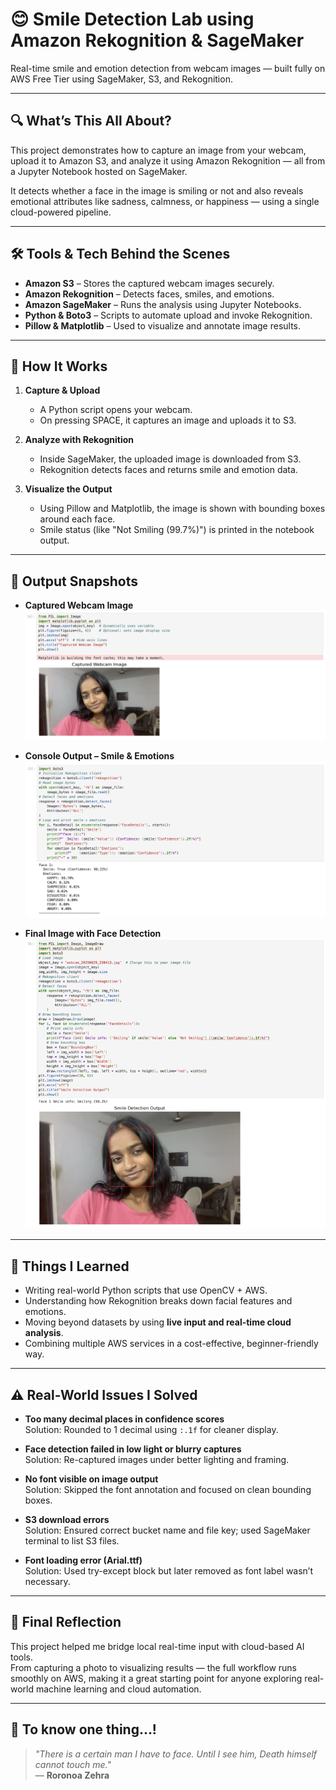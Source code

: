 # 😊 Smile Detection Lab using Amazon Rekognition & SageMaker

Real-time smile and emotion detection from webcam images — built fully on AWS Free Tier using SageMaker, S3, and Rekognition.

---

## 🔍 What’s This All About?

This project demonstrates how to capture an image from your webcam, upload it to Amazon S3, and analyze it using Amazon Rekognition — all from a Jupyter Notebook hosted on SageMaker.

It detects whether a face in the image is smiling or not and also reveals emotional attributes like sadness, calmness, or happiness — using a single cloud-powered pipeline.

---

## 🛠️ Tools & Tech Behind the Scenes

- **Amazon S3** – Stores the captured webcam images securely.
- **Amazon Rekognition** – Detects faces, smiles, and emotions.
- **Amazon SageMaker** – Runs the analysis using Jupyter Notebooks.
- **Python & Boto3** – Scripts to automate upload and invoke Rekognition.
- **Pillow & Matplotlib** – Used to visualize and annotate image results.

---

## 🚀 How It Works

1. **Capture & Upload**
   - A Python script opens your webcam.
   - On pressing SPACE, it captures an image and uploads it to S3.

2. **Analyze with Rekognition**
   - Inside SageMaker, the uploaded image is downloaded from S3.
   - Rekognition detects faces and returns smile and emotion data.

3. **Visualize the Output**
   - Using Pillow and Matplotlib, the image is shown with bounding boxes around each face.
   - Smile status (like "Not Smiling (99.7%)") is printed in the notebook output.

---

## 📸 Output Snapshots

- **Captured Webcam Image**  
  ![](screenshots/1.png)

- **Console Output – Smile & Emotions**  
  ![](screenshots/2.png)

- **Final Image with Face Detection**  
  ![](screenshots/3.png)

---

## 🧩 Things I Learned

- Writing real-world Python scripts that use OpenCV + AWS.
- Understanding how Rekognition breaks down facial features and emotions.
- Moving beyond datasets by using **live input and real-time cloud analysis**.
- Combining multiple AWS services in a cost-effective, beginner-friendly way.

---

## ⚠️ Real-World Issues I Solved

- **Too many decimal places in confidence scores**  
  Solution: Rounded to 1 decimal using `:.1f` for cleaner display.

- **Face detection failed in low light or blurry captures**  
  Solution: Re-captured images under better lighting and framing.

- **No font visible on image output**  
  Solution: Skipped the font annotation and focused on clean bounding boxes.

- **S3 download errors**  
  Solution: Ensured correct bucket name and file key; used SageMaker terminal to list S3 files.

- **Font loading error (Arial.ttf)**  
  Solution: Used try-except block but later removed as font label wasn’t necessary.

---

## 🌟 Final Reflection

This project helped me bridge local real-time input with cloud-based AI tools.  
From capturing a photo to visualizing results — the full workflow runs smoothly on AWS, making it a great starting point for anyone exploring real-world machine learning and cloud automation.

---

## 💬 To know one thing...!

> _"There is a certain man I have to face. Until I see him, Death himself cannot touch me."_  
> — **Roronoa Zehra**
